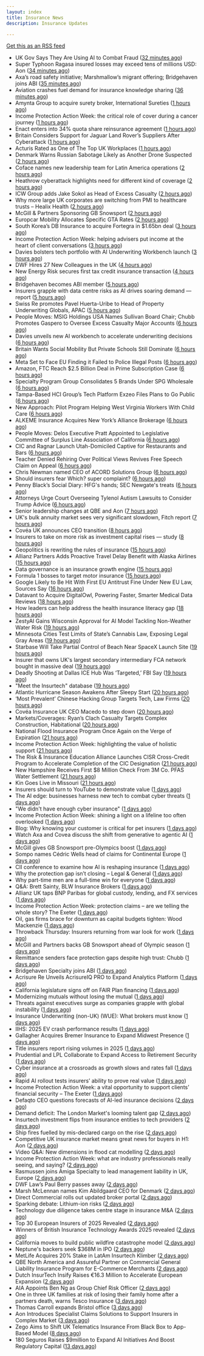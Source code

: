 ```yaml
---
layout: index
title: Insurance News
description: Insurance Updates

---
```


[Get this as an RSS feed](/insurance.rss)

<!-- news_marker starts -->
- UK Gov Says They Are Using AI to Combat Fraud ([32 minutes ago](https://insurance-edge.net/2025/09/26/uk-gov-says-they-are-using-ai-to-combat-fraud/))
- Super Typhoon Ragasa insured losses may exceed tens of millions USD: Aon ([34 minutes ago](https://www.reinsurancene.ws/super-typhoon-ragasa-insured-losses-may-exceed-tens-of-millions-usd-aon/))
- Axa’s road safety initiative; Marshmallow’s migrant offering; Bridgehaven joins ABI ([35 minutes ago](https://www.postonline.co.uk/news/7959099/axa%E2%80%99s-road-safety-initiative-marshmallow%E2%80%99s-migrant-offering-bridgehaven-joins-abi))
- Aviation crashes fuel demand for insurance knowledge sharing ([36 minutes ago](https://www.postonline.co.uk/news/7959101/aviation-crashes-fuel-demand-for-insurance-knowledge-sharing))
- Amynta Group to acquire surety broker, International Sureties ([1 hours ago](https://www.reinsurancene.ws/amynta-group-to-acquire-surety-broker-international-sureties/))
- Income Protection Action Week: the critical role of cover during a cancer journey ([1 hours ago](https://ifamagazine.com/income-protection-action-week-the-critical-role-of-cover-during-a-cancer-journey/))
- Enact enters into 34% quota share reinsurance agreement ([1 hours ago](https://www.reinsurancene.ws/enact-enters-into-34-quota-share-reinsurance-agreement/))
- Britain Considers Support for Jaguar Land Rover’s Suppliers After Cyberattack ([1 hours ago](https://www.insurancejournal.com/news/international/2025/09/26/840704.htm))
- Acturis Rated as One of The Top UK Workplaces ([1 hours ago](https://insurance-edge.net/2025/09/26/acturis-rated-as-one-of-the-top-uk-workplaces/))
- Denmark Warns Russian Sabotage Likely as Another Drone Suspected ([2 hours ago](https://www.insurancejournal.com/news/international/2025/09/26/840699.htm))
- Coface names new leadership team for Latin America operations ([2 hours ago](https://www.insurancebusinessmag.com/uk/news/breaking-news/coface-names-new-leadership-team-for-latin-america-operations-551080.aspx))
- Heathrow cyberattack highlights need for different kind of coverage ([2 hours ago](https://www.insurancebusinessmag.com/uk/news/cyber/heathrow-cyberattack-highlights-need-for-different-kind-of-coverage-551079.aspx))
- ICW Group adds Jake Sokol as Head of Excess Casualty ([2 hours ago](https://www.reinsurancene.ws/icw-group-adds-jake-sokol-as-head-of-excess-casualty/))
- Why more large UK corporates are switching from PMI to healthcare trusts – Healix Health ([2 hours ago](https://ifamagazine.com/why-more-large-uk-corporates-are-switching-from-pmi-to-healthcare-trusts-healix-health/))
- McGill & Partners Sponsoring GB Snowsport ([2 hours ago](https://insurance-edge.net/2025/09/26/mcgill-partners-sponsoring-gb-snowsport/))
- Europcar Mobility Allocates Specific GTA Rates ([2 hours ago](https://insurance-edge.net/2025/09/26/europcar-mobility-allocates-specific-gta-rates/))
- South Korea’s DB Insurance to acquire Fortegra in $1.65bn deal ([3 hours ago](https://www.reinsurancene.ws/south-koreas-db-insurance-to-acquire-fortegra-in-1-65bn-deal/))
- Income Protection Action Week: helping advisers put income at the heart of client conversations ([3 hours ago](https://ifamagazine.com/income-protection-action-week-helping-advisers-put-income-at-the-heart-of-client-conversations/))
- Davies bolsters tech portfolio with AI Underwriting Workbench launch ([3 hours ago](https://www.insurancebusinessmag.com/uk/news/technology/davies-bolsters-tech-portfolio-with-ai-underwriting-workbench-launch-551065.aspx))
- DWF Hires 27 New Colleagues in the UK ([4 hours ago](https://insurance-edge.net/2025/09/26/dwf-hires-27-new-colleagues-in-the-uk/))
- New Energy Risk secures first tax credit insurance transaction ([4 hours ago](https://www.reinsurancene.ws/new-energy-risk-secures-first-tax-credit-insurance-transaction/))
- Bridgehaven becomes ABI member ([5 hours ago](https://www.reinsurancene.ws/bridgehaven-becomes-abi-member/))
- Insurers grapple with data centre risks as AI drives soaring demand — report ([5 hours ago](https://www.insurancebusinessmag.com/uk/news/breaking-news/insurers-grapple-with-data-centre-risks-as-ai-drives-soaring-demand--report-551046.aspx))
- Swiss Re promotes Pavel Huerta-Uribe to Head of Property Underwriting Globals, APAC ([5 hours ago](https://www.reinsurancene.ws/swiss-re-promotes-pavel-huerta-uribe-to-head-of-property-underwriting-globals-apac/))
- People Moves: MSIG Holdings USA Names Sullivan Board Chair; Chubb Promotes Gaspero to Oversee Excess Casualty Major Accounts ([6 hours ago](https://www.insurancejournal.com/news/national/2025/09/26/840593.htm))
- Davies unveils new AI workbench to accelerate underwriting decisions ([6 hours ago](https://www.reinsurancene.ws/davies-unveils-new-ai-workbench-to-accelerate-underwriting-decisions/))
- Britain Wants Social Mobility But Private Schools Still Dominate ([6 hours ago](https://www.insurancejournal.com/news/international/2025/09/26/840648.htm))
- Meta Set to Face EU Finding it Failed to Police Illegal Posts ([6 hours ago](https://www.insurancejournal.com/news/international/2025/09/26/840627.htm))
- Amazon, FTC Reach $2.5 Billion Deal in Prime Subscription Case ([6 hours ago](https://www.insurancejournal.com/news/national/2025/09/26/840659.htm))
- Specialty Program Group Consolidates 5 Brands Under SPG Wholesale ([6 hours ago](https://www.insurancejournal.com/news/national/2025/09/26/840667.htm))
- Tampa-Based HCI Group’s Tech Platform Exzeo Files Plans to Go Public ([6 hours ago](https://www.insurancejournal.com/news/southeast/2025/09/26/840662.htm))
- New Approach: Pilot Program Helping West Virginia Workers With Child Care ([6 hours ago](https://www.insurancejournal.com/news/southeast/2025/09/26/840556.htm))
- ALKEME Insurance Acquires New York’s Alliance Brokerage ([6 hours ago](https://www.insurancejournal.com/news/east/2025/09/26/840691.htm))
- People Moves: Delos Executive Pratt Appointed to Legislative Committee of Surplus Line Association of California ([6 hours ago](https://www.insurancejournal.com/news/west/2025/09/26/840271.htm))
- CIC and Ragnar Launch Utah-Domiciled Captive for Restaurants and Bars ([6 hours ago](https://www.insurancejournal.com/news/west/2025/09/26/840449.htm))
- Teacher Denied Rehiring Over Political Views Revives Free Speech Claim on Appeal ([6 hours ago](https://www.insurancejournal.com/news/east/2025/09/26/840679.htm))
- Chris Newman named CEO of ACORD Solutions Group ([6 hours ago](https://www.reinsurancene.ws/chris-newman-named-ceo-of-acord-solutions-group/))
- Should insurers fear Which? super complaint? ([6 hours ago](https://www.postonline.co.uk/personal/7959088/should-insurers-fear-which-super-complaint))
- Penny Black’s Social Diary: HFG's hands; SEC Newgate's treats ([6 hours ago](https://www.postonline.co.uk/people/7958919/penny-black%E2%80%99s-social-diary-hfgs-hands-sec-newgates-treats))
- Attorneys Urge Court Overseeing Tylenol Autism Lawsuits to Consider Trump Advice ([6 hours ago](https://www.insurancejournal.com/news/east/2025/09/26/840688.htm))
- Senior leadership changes at QBE and Aon ([7 hours ago](https://www.insurancebusinessmag.com/uk/news/breaking-news/senior-leadership-changes-at-qbe-and-aon-551019.aspx))
- UK's bulk annuity market sees very significant slowdown, Fitch report ([7 hours ago](https://www.insurancebusinessmag.com/uk/news/breaking-news/uks-bulk-annuity-market-sees-very-significant-slowdown-fitch-report-551018.aspx))
- Covéa UK announces CEO transition ([8 hours ago](https://www.insurancebusinessmag.com/uk/news/breaking-news/covea-uk-announces-ceo-transition-551017.aspx))
- Insurers to take on more risk as investment capital rises — study ([8 hours ago](https://www.insurancebusinessmag.com/uk/news/breaking-news/insurers-to-take-on-more-risk-as-investment-capital-rises--study-551015.aspx))
- Geopolitics is rewriting the rules of insurance ([15 hours ago](https://www.dig-in.com/opinion/geopolitics-is-rewriting-the-rules-of-insurance))
- Allianz Partners Adds Proactive Travel Delay Benefit with Alaska Airlines ([15 hours ago](https://www.insurtechinsights.com/allianz-partners-adds-proactive-travel-delay-benefit-with-alaska-airlines/))
- Data governance is an insurance growth engine ([15 hours ago](https://www.dig-in.com/opinion/data-governance-is-an-insurance-growth-engine))
- Formula 1 bosses to target motor insurance ([15 hours ago](https://www.insurancebusinessmag.com/uk/news/auto-motor/formula-1-bosses-to-target-motor-insurance-550991.aspx))
- Google Likely to Be Hit With First EU Antitrust Fine Under New EU Law, Sources Say ([16 hours ago](https://www.insurancejournal.com/news/international/2025/09/25/840643.htm))
- Datavant to Acquire DigitalOwl, Powering Faster, Smarter Medical Data Reviews ([18 hours ago](https://www.insurtechinsights.com/datavant-to-acquire-digitalowl-powering-faster-smarter-medical-data-reviews/))
- How leaders can help address the health insurance literacy gap ([18 hours ago](https://www.dig-in.com/news/help-employees-navigate-their-health-insurance-coverage))
- ZestyAI Gains Wisconsin Approval for AI Model Tackling Non-Weather Water Risk ([19 hours ago](https://www.insurancejournal.com/news/midwest/2025/09/25/840617.htm))
- Minnesota Cities Test Limits of State’s Cannabis Law, Exposing Legal Gray Areas ([19 hours ago](https://www.insurancejournal.com/news/midwest/2025/09/25/840613.htm))
- Starbase Will Take Partial Control of Beach Near SpaceX Launch Site ([19 hours ago](https://www.insurancejournal.com/news/southcentral/2025/09/25/840610.htm))
- Insurer that owns UK's largest secondary intermediary FCA network bought in massive deal ([19 hours ago](https://www.insurancebusinessmag.com/uk/news/breaking-news/insurer-that-owns-uks-largest-secondary-intermediary-fca-network-bought-in-massive-deal-550970.aspx))
- Deadly Shooting at Dallas ICE Hub Was ‘Targeted,’ FBI Say ([19 hours ago](https://www.insurancejournal.com/news/southcentral/2025/09/25/840604.htm))
- "Meet the Insurtech" database ([19 hours ago](https://www.dig-in.com/news/digital-insurances-meet-the-insurtech-database))
- Atlantic Hurricane Season Awakens After Sleepy Start ([20 hours ago](https://www.insurancejournal.com/news/national/2025/09/25/840589.htm))
- ‘Most Prevalent’ Chinese Hacking Group Targets Tech, Law Firms ([20 hours ago](https://www.insurancejournal.com/news/national/2025/09/25/840585.htm))
- Covéa Insurance UK CEO Macedo to step down ([20 hours ago](https://www.postonline.co.uk/news/7959100/cov%C3%A9a-insurance-uk-ceo-macedo-to-step-down))
- Markets/Coverages: Ryan’s Clach Casualty Targets Complex Construction, Habitational ([20 hours ago](https://www.insurancejournal.com/news/national/2025/09/25/840409.htm))
- National Flood Insurance Program Once Again on the Verge of Expiration ([21 hours ago](https://www.insurancejournal.com/news/national/2025/09/25/840560.htm))
- Income Protection Action Week: highlighting the value of holistic support ([21 hours ago](https://ifamagazine.com/income-protection-action-week-highlighting-the-value-of-holistic-support-as-day-four-draws-to-a-close/))
- The Risk & Insurance Education Alliance Launches CISR Cross-Credit Program to Accelerate Completion of the CIC Designation ([21 hours ago](https://www.insurancejournal.com/services/newswire/2025/09/25/840467.htm))
- New Hampshire Receives First $8 Million Check From 3M Co. PFAS Water Settlement ([21 hours ago](https://www.insurancejournal.com/news/east/2025/09/25/840567.htm))
- Kin Goes Live in Missouri ([21 hours ago](https://insurance-edge.net/2025/09/25/kin-goes-live-in-missouri/))
- Insurers should turn to YouTube to demonstrate value ([1 days ago](https://www.postonline.co.uk/personal/7959097/insurers-should-turn-to-youtube-to-demonstrate-value))
- The AI edge: businesses harness new tech to combat cyber threats ([1 days ago](https://www.insurancebusinessmag.com/uk/news/cyber/the-ai-edge-businesses-harness-new-tech-to-combat-cyber-threats-550909.aspx))
- "We didn't have enough cyber insurance" ([1 days ago](https://www.insurancebusinessmag.com/uk/news/cyber/we-didnt-have-enough-cyber-insurance-550905.aspx))
- Income Protection Action Week: shining a light on a lifeline too often overlooked ([1 days ago](https://ifamagazine.com/income-protection-action-week-shining-a-light-on-a-lifeline-too-often-overlooked/))
- Blog: Why knowing your customer is critical for pet insurers ([1 days ago](https://www.postonline.co.uk/market-access/7959036/blog-why-knowing-your-customer-is-critical-for-pet-insurers))
- Watch Axa and Covea discuss the shift from generative to agentic AI ([1 days ago](https://www.postonline.co.uk/technology/7959091/watch-axa-and-covea-discuss-the-shift-from-generative-to-agentic-ai))
- McGill gives GB Snowsport pre-Olympics boost ([1 days ago](https://www.postonline.co.uk/news/7959093/mcgill-gives-gb-snowsport-pre-olympics-boost))
- Sompo names Cédric Wells head of claims for Continental Europe ([1 days ago](https://www.insurancebusinessmag.com/uk/news/claims/sompo-names-cedric-wells-head-of-claims-for-continental-europe-550891.aspx))
- CII conference to examine how AI is reshaping insurance ([1 days ago](https://www.postonline.co.uk/news/7959076/cii-conference-to-examine-how-ai-is-reshaping-insurance))
- Why the protection gap isn’t closing – Legal & General ([1 days ago](https://ifamagazine.com/why-the-protection-gap-isnt-closing-legal-general/))
- Why part-time men are a full-time win for everyone ([1 days ago](https://www.postonline.co.uk/people/7959063/why-part-time-men-are-a-full-time-win-for-everyone))
- Q&A: Brett Sainty, BLW Insurance Brokers ([1 days ago](https://www.postonline.co.uk/broker/7958132/qa-brett-sainty-blw-insurance-brokers))
- Allianz UK taps BNP Paribas for global custody, lending, and FX services ([1 days ago](https://www.insurancebusinessmag.com/uk/news/breaking-news/allianz-uk-taps-bnp-paribas-for-global-custody-lending-and-fx-services-550888.aspx))
- Income Protection Action Week: protection claims – are we telling the whole story? The Exeter ([1 days ago](https://ifamagazine.com/income-protection-claims-are-we-telling-the-whole-story-the-exeter/))
- Oil, gas firms brace for downturn as capital budgets tighten: Wood Mackenzie ([1 days ago](https://www.insurancebusinessmag.com/uk/news/breaking-news/oil-gas-firms-brace-for-downturn-as-capital-budgets-tighten-wood-mackenzie-550881.aspx))
- Throwback Thursday: Insurers returning from war look for work ([1 days ago](https://www.postonline.co.uk/broker/7956767/throwback-thursday-insurers-returning-from-war-look-for-work))
- McGill and Partners backs GB Snowsport ahead of Olympic season ([1 days ago](https://www.insurancebusinessmag.com/uk/news/breaking-news/mcgill-and-partners-backs-gb-snowsport-ahead-of-olympic-season-550851.aspx))
- Remittance senders face protection gaps despite high trust: Chubb ([1 days ago](https://www.insurancebusinessmag.com/uk/news/breaking-news/remittance-senders-face-protection-gaps-despite-high-trust-chubb-550919.aspx))
- Bridgehaven Specialty joins ABI ([1 days ago](https://www.insurancebusinessmag.com/uk/news/breaking-news/bridgehaven-specialty-joins-abi-550847.aspx))
- Acrisure Re Unveils AcrisureIQ PRO to Expand Analytics Platform ([1 days ago](https://www.insurtechinsights.com/acrisure-re-unveils-acrisureiq-pro-to-expand-analytics-platform/))
- California legislature signs off on FAIR Plan financing ([1 days ago](https://www.dig-in.com/news/california-legislature-signs-off-on-fair-plan-financing))
- Modernizing mutuals without losing the mutual ([1 days ago](https://www.dig-in.com/opinion/modernizing-mutuals-without-losing-the-mutual))
- Threats against executives surge as companies grapple with global instability ([1 days ago](https://www.insurancebusinessmag.com/uk/business-strategy/threats-against-executives-surge-as-companies-grapple-with-global-instability-550828.aspx))
- Insurance Underwriting (non-UK) (WUE): What brokers must know ([1 days ago](https://www.insurancebusinessmag.com/uk/guides/insurance-underwriting-nonuk-wue-what-brokers-must-know-550827.aspx))
- IIHS: 2025 EV crash performance results ([1 days ago](https://www.dig-in.com/news/iihs-2025-ev-crash-performance-results))
- Gallagher Acquires Bremer Insurance to Expand Midwest Presence ([1 days ago](https://www.insurtechinsights.com/gallagher-acquires-bremer-insurance-to-expand-midwest-presence/))
- Title insurers report rising volumes in 2025 ([1 days ago](https://www.dig-in.com/news/title-insurers-see-increased-volumes-in-2025))
- Prudential and LPL Collaborate to Expand Access to Retirement Security ([1 days ago](https://www.insurtechinsights.com/prudential-and-lpl-collaborate-to-expand-access-to-retirement-security/))
- Cyber insurance at a crossroads as growth slows and rates fall ([1 days ago](https://www.insurancebusinessmag.com/uk/news/cyber/cyber-insurance-at-a-crossroads-as-growth-slows-and-rates-fall-550790.aspx))
- Rapid AI rollout tests insurers’ ability to prove real value ([1 days ago](https://www.postonline.co.uk/news/7959090/rapid-ai-rollout-tests-insurers%E2%80%99-ability-to-prove-real-value))
- Income Protection Action Week: a vital opportunity to support clients’ financial security – The Exeter ([1 days ago](https://ifamagazine.com/income-protection-action-week-a-vital-opportunity-to-support-clients-financial-security-the-exeter/))
- Defaqto CEO questions forecasts of AI-led insurance decisions ([2 days ago](https://www.postonline.co.uk/technology/7959089/defaqto-ceo-questions-forecasts-of-ai-led-insurance-decisions))
- Demand deficit: The London Market's looming talent gap ([2 days ago](https://www.insurancebusinessmag.com/uk/news/diversity-inclusion/demand-deficit-the-london-markets-looming-talent-gap-550748.aspx))
- Insurtech investment flips from insurance entities to tech providers ([2 days ago](https://www.postonline.co.uk/technology/7959087/insurtech-investment-flips-from-insurance-entities-to-tech-providers))
- Ship fires fuelled by mis-declared cargo on the rise ([2 days ago](https://www.postonline.co.uk/news/7959085/ship-fires-fuelled-by-mis-declared-cargo-on-the-rise))
- Competitive UK insurance market means great news for buyers in H1: Aon ([2 days ago](https://www.insurancebusinessmag.com/uk/news/breaking-news/competitive-uk-insurance-market-means-great-news-for-buyers-in-h1-aon-550741.aspx))
- Video Q&A: New dimensions in flood cat modelling ([2 days ago](https://www.postonline.co.uk/technology/7959047/video-qa-new-dimensions-in-flood-cat-modelling))
- Income Protection Action Week: what are industry professionals really seeing, and saying? ([2 days ago](https://ifamagazine.com/income-protection-action-week-what-are-industry-professionals-really-seeing-and-saying/))
- Rasmussen joins Amiga Specialty to lead management liability in UK, Europe ([2 days ago](https://www.insurancebusinessmag.com/uk/news/breaking-news/rasmussen-joins-amiga-specialty-to-lead-management-liability-in-uk-europe-550735.aspx))
- DWF Law’s Paul Berry passes away ([2 days ago](https://www.postonline.co.uk/news/7959086/dwf-laws-paul-berry-passes-away))
- Marsh McLennan names Kim Abildgaard CEO for Denmark ([2 days ago](https://www.insurancebusinessmag.com/uk/news/breaking-news/marsh-mclennan-names-kim-abildgaard-ceo-for-denmark-550717.aspx))
- Direct Commercial rolls out updated broker portal ([2 days ago](https://www.postonline.co.uk/broker/7959081/direct-commercial-rolls-out-updated-broker-portal))
- Sparking debate: Lithium-ion risks ([2 days ago](https://www.postonline.co.uk/regulation/7959010/sparking-debate-lithium-ion-risks))
- Technology due diligence takes centre stage in insurance M&A ([2 days ago](https://www.postonline.co.uk/technology/7958262/technology-due-diligence-takes-centre-stage-in-insurance-ma))
- Top 30 European Insurers of 2025 Revealed ([2 days ago](https://www.postonline.co.uk/personal/7958243/top-30-european-insurers-of-2025-revealed))
- Winners of British Insurance Technology Awards 2025 revealed ([2 days ago](https://www.postonline.co.uk/technology/7959079/winners-of-british-insurance-technology-awards-2025-revealed))
- California moves to build public wildfire catastrophe model ([2 days ago](https://www.dig-in.com/news/california-moves-to-build-public-wildfire-catastrophe-model))
- Neptune's backers seek $368M in IPO ([2 days ago](https://www.dig-in.com/articles/neptunes-backers-seek-368m-in-ipo))
- MetLife Acquires 20% Stake in LatAm Insurtech Klimber ([2 days ago](https://www.insurtechinsights.com/metlife-acquires-20-stake-in-latam-insurtech-klimber/))
- QBE North America and Assureful Partner on Commercial General Liability Insurance Program for E-Commerce Merchants ([2 days ago](https://www.insurtechinsights.com/qbe-north-america-and-assureful-partner-on-commercial-general-liability-insurance-program-for-e-commerce-merchants/))
- Dutch InsurTech Insify Raises €16.3 Million to Accelerate European Expansion ([2 days ago](https://www.insurtechinsights.com/dutch-insurtech-insify-raises-e16-3-million-to-accelerate-european-expansion/))
- AIA Appoints Ben Ng as Group Chief Risk Officer ([2 days ago](https://www.insurtechinsights.com/aia-appoints-ben-ng-as-group-chief-risk-officer/))
- One in three UK families at risk of losing their family home after a partners death, warns Tesco Insurance ([3 days ago](https://ifamagazine.com/one-in-three-uk-families-at-risk-of-losing-their-family-home-after-a-partners-death-warns-tesco-insurance/))
- Thomas Carroll expands Bristol office ([3 days ago](https://www.postonline.co.uk/broker/7959080/thomas-carroll-expands-bristol-office))
- Aon Introduces Specialist Claims Solutions to Support Insurers in Complex Market ([3 days ago](https://www.insurtechinsights.com/aon-introduces-specialist-claims-solutions-to-support-insurers-in-complex-market/))
- Zego Aims to Shift UK Telematics Insurance From Black Box to App-Based Model ([8 days ago](https://thefintechtimes.com/zego-aims-to-shift-uk-telematics-insurance-from-black-box-to-app-based-model/))
- 180 Seguros Raises $9million to Expand AI Initiatives And Boost Regulatory Capital ([13 days ago](https://thefintechtimes.com/180-seguros-raises-9m-to-expand-ai-initiatives-and-boost-regulatory-capital/))

<!-- news_marker ends -->
